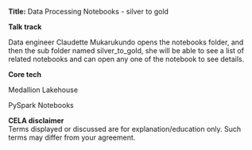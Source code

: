**Title:** Data Processing Notebooks - silver to gold  



**Talk track** 

Data engineer Claudette Mukarukundo opens the notebooks folder, and then the sub folder named silver_to_gold, she will be able to see a list of related notebooks and can open any one of the notebook to see details. 



**Core tech**

Medallion Lakehouse 

PySpark Notebooks 




**CELA disclaimer**  
Terms displayed or discussed are for explanation/education only. Such terms may differ from your agreement. ​


